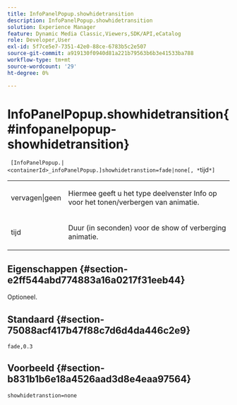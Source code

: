 ```yaml
---
title: InfoPanelPopup.showhidetransition
description: InfoPanelPopup.showhidetransition
solution: Experience Manager
feature: Dynamic Media Classic,Viewers,SDK/API,eCatalog
role: Developer,User
exl-id: 5f7ce5e7-7351-42e0-88ce-6783b5c2e507
source-git-commit: a919130f0940d81a221b79563b6b3e41533ba788
workflow-type: tm+mt
source-wordcount: '29'
ht-degree: 0%

---
```


# InfoPanelPopup.showhidetransition{#infopanelpopup-showhidetransition}

` [InfoPanelPopup.|<containerId>_infoPanelPopup.]showhidetranstion=fade|none[, *`tijd`*]`

<table id="table_863763B730A949AA8C0E11E6F8461E3A"> 
 <tbody> 
  <tr> 
   <td colname="col1"> <p><span class="codeph"> vervagen|geen</span> </p> </td> 
   <td colname="col2"> <p> Hiermee geeft u het type deelvenster Info op voor het tonen/verbergen van animatie. </p> </td> 
  </tr> 
  <tr> 
   <td> <p> <span class="codeph"><span class="varname"> tijd</span></span> </p> </td> 
   <td> <p> Duur (in seconden) voor de show of verberging animatie. </p> </td> 
  </tr> 
 </tbody> 
</table>

## Eigenschappen {#section-e2ff544abd774883a16a0217f31eeb44}

Optioneel.

## Standaard {#section-75088acf417b47f88c7d6d4da446c2e9}

`fade,0.3`

## Voorbeeld {#section-b831b1b6e18a4526aad3d8e4eaa97564}

`showhidetranstion=none`
